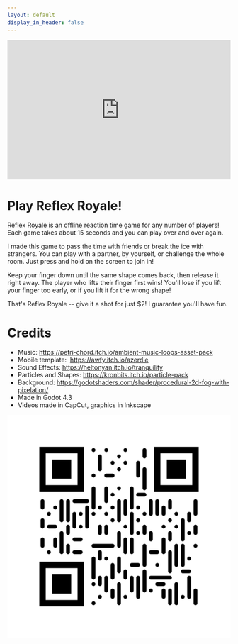 ```yaml
---
layout: default
display_in_header: false
---
```


<iframe width="100%" height="315" src="https://www.youtube.com/embed/E_WBz4Nc18Y?si=Bo050m55Bitg2mzo" title="YouTube video player" frameborder="0" allow="accelerometer; autoplay; clipboard-write; encrypted-media; gyroscope; picture-in-picture; web-share" referrerpolicy="strict-origin-when-cross-origin" allowfullscreen></iframe>

# Play Reflex Royale!

Reflex Royale is an offline reaction time game for any number of players! Each game takes about 15 seconds and you can play over and over again.

I made this game to pass the time with friends or break the ice with strangers. You can play with a partner, by yourself, or challenge the whole room. Just press and hold on the screen to join in!

Keep your finger down until the same shape comes back, then release it right away. The player who lifts their finger first wins! You'll lose if you lift your finger too early, or if you lift it for the wrong shape!

That's Reflex Royale -- give it a shot for just $2! I guarantee you'll have fun.

# Credits

-   Music: <https://petri-chord.itch.io/ambient-music-loops-asset-pack>
-   Mobile template:  <https://awfy.itch.io/azerdle>
-   Sound Effects: <https://heltonyan.itch.io/tranquility>
-   Particles and Shapes: <https://kronbits.itch.io/particle-pack>
-   Background: <https://godotshaders.com/shader/procedural-2d-fog-with-pixelation/>
-   Made in Godot 4.3
-   Videos made in CapCut, graphics in Inkscape

![qr code](assets/QRcode_a2.png)